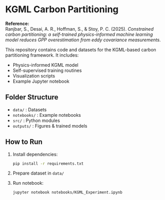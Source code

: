 # KGML Carbon Partitioning

**Reference:**  
Ranjbar, S., Desai, A. R., Hoffman, S., & Stoy, P. C. (2025). *Constrained carbon partitioning: a self-trained physics-informed machine learning model reduces GPP overestimation from eddy covariance measurements*.

This repository contains code and datasets for the KGML-based carbon partitioning framework. It includes:

- Physics-informed KGML model
- Self-supervised training routines
- Visualization scripts
- Example Jupyter notebook

## Folder Structure

- `data/` : Datasets
- `notebooks/` : Example notebooks
- `src/` : Python modules
- `outputs/` : Figures & trained models

## How to Run

1. Install dependencies:  
   ```bash
   pip install -r requirements.txt
   ```

2. Prepare dataset in `data/`

3. Run notebook:  
   ```bash
   jupyter notebook notebooks/KGML_Experiment.ipynb
   ```
